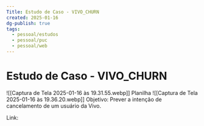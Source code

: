 ```yaml
---
Title: Estudo de Caso - VIVO_CHURN
created: 2025-01-16
dg-publish: true
tags:
  - pessoal/estudos
  - pessoal/puc
  - pessoal/web
---
```

# Estudo de Caso - VIVO_CHURN
![[Captura de Tela 2025-01-16 às 19.31.55.webp]]
Planilha
![[Captura de Tela 2025-01-16 às 19.36.20.webp]]
Objetivo: Prever a intenção de cancelamento de um usuário da Vivo.

Link:

